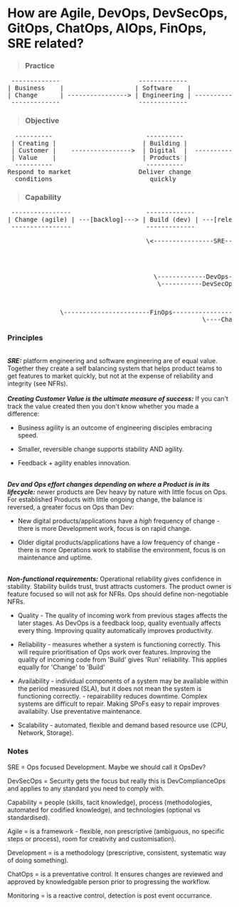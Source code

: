 # How are Agile, DevOps, DevSecOps, GitOps, ChatOps, AIOps, FinOps, SRE related?

>### Practice
<pre>
 -------------                     -------------                   -------------  
| Business    |                   | Software    |                 | Platform    |  
| Change      | ----------------> | Engineering | --------------> | Engineering |  
 -------------                     -------------                   -------------  
</pre>


>### Objective 
<pre>
  ----------                         ----------                    --------------
 | Creating |                       | Building |                  | Maintaining  |
 | Customer |    ---------------->  | Digital  |  --------------> | Stable       |
 | Value    |                       | Products |                  | Environments |
  ----------                         ----------                    --------------
Respond to market                  Deliver change               Preserve reliability
  conditions                          quickly                   (resistant to change)
</pre>


>### Capability

<pre>
 ----------------                    -------------                    ------------
| Change (agile) | ---[backlog]---> | Build (dev) | ---[release]---> | Run (ops)  |  ; Where [] is the transition.
 ----------------                    -------------                    ------------

                                     \<----------------SRE-----------------------/   ; Ops led - mature Products with very little change to codebase
                                                                                               - focus is on NFRs:
                                                                                                     Reliability (security, performance, integrity)
                                                                                                     Availability (resilience, redundancy, recovery, repairability)
                                                                                                     Scalability (adaptive capacity)
                                       \-------------DevOps--------------->/         ; Dev led - in newer Products, change to codebase is constant
                                        \-----------DevSecOps------------>/          ; Security led - this is really DevComplianceOps
                                                                      \--GitOps--/   ; Infrastructure configuration - ephemeral, scalable, immutable,
                                                                                                                      repeatable
                                                                      \--AIOps---/    ; Prevantative maintenance enabled by predictive failure and anomaly detection
              \-----------------------FinOps-------------------------------------/    ; forecasting, budgeting and tracking spend across the SDLC
                                                    \----ChatOps----/                 ; use of auditable collaboration tools to progress workflow requests
</pre>

### **Principles**
\
_**SRE:**_ platform engineering and software engineering are of equal value. Together they create a self balancing system that helps product teams to get features to market quickly, but not at the expense of reliability and integrity (see NFRs).  
\
_**Creating Customer Value is the ultimate measure of success:**_ If you can't track the value created then you don't know whether you made a difference:  
* Business agility is an outcome of engineering disciples embracing speed.  

* Smaller, reversible change supports stability AND agility. 

* Feedback + agility enables innovation.

\
_**Dev and Ops effort changes depending on where a Product is in its lifecycle:**_ newer products are Dev heavy by nature with little focus on Ops. For established Products with little ongoing change, the balance is reversed, a greater focus on Ops than Dev:

* New digital products/applications have a *high* frequency of change - there is more Development work, focus is on rapid change.

* Older digital products/applications have a *low* frequency of change - there is more Operations work to stabilise the environment, focus is on maintenance and uptime.

\
_**Non-functional requirements:**_ Operational reliability gives confidence in stability. Stability builds trust, trust attracts customers. The product owner is feature focused so will not ask for NFRs. Ops should define non-negotiable NFRs. 

* Quality - The quality of incoming work from previous stages affects the later stages. As DevOps is a feedback loop, quality eventually affects every thing. Improving quality automatically improves productivity.  

* Reliability - measures whether a system is functioning correctly. This will require prioritisation of Ops work over features. Improving the quality of incoming code from 'Build' gives 'Run' reliability. This applies equally for 'Change' to 'Build'

* Availability - individual components of a system may be available within the period measured (SLA), but it does not mean the system is functioning correctly.
               - repairability reduces downtime. Complex systems are difficult to repair. Making SPoFs easy to repair improves availabilty. Use preventative maintenance.
* Scalability - automated, flexible and demand based resource use (CPU, Network, Storage).  


  
### **Notes**
SRE = Ops focused Development. Maybe we should call it OpsDev?  

DevSecOps = Security gets the focus but really this is DevComplianceOps and applies to any standard you need to comply with.  

Capability = people (skills, tacit knowledge), process (methodologies, automated for codified knowledge), and technologies (optional vs standardised).  

Agile = is a framework - flexible, non prescriptive (ambiguous, no specific steps or process), room for creativity and customisation).  

Development = is a methodology (prescriptive, consistent, systematic way of doing something).

ChatOps = is a preventative control. It ensures changes are reviewed and approved by knowledgable person prior to progressing the workflow.

Monitoring = is a reactive control, detection is post event occurrance. 
